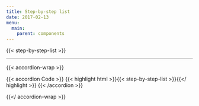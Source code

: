 ```yaml
---
title: Step-by-step list
date: 2017-02-13
menu:
  main:
    parent: components
---
```


{{< step-by-step-list >}}

---

{{< accordion-wrap >}}

{{< accordion Code >}}
  {{< highlight html >}}{{< step-by-step-list >}}{{</ highlight >}}
{{< /accordion >}}

{{</ accordion-wrap >}}
